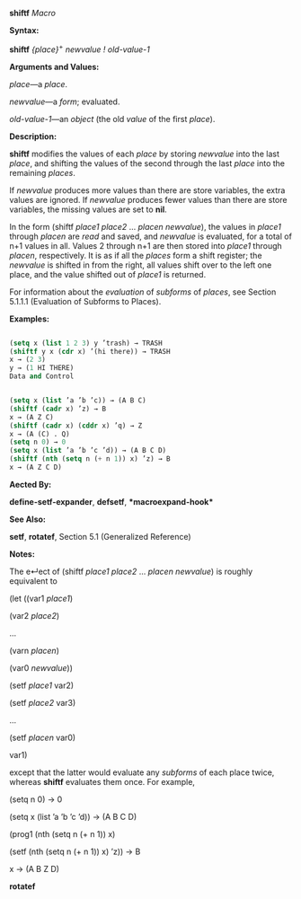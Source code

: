 **shiftf** *Macro* 



**Syntax:** 



**shiftf** *\{place\}*<sup>+</sup> *newvalue ! old-value-1* 



**Arguments and Values:** 



*place*—a *place*. 



*newvalue*—a *form*; evaluated. 



*old-value-1*—an *object* (the old *value* of the first *place*). 



**Description:** 



**shiftf** modifies the values of each *place* by storing *newvalue* into the last *place*, and shifting the values of the second through the last *place* into the remaining *places*. 



If *newvalue* produces more values than there are store variables, the extra values are ignored. If *newvalue* produces fewer values than there are store variables, the missing values are set to **nil**. 



In the form (shiftf *place1 place2* ... *placen newvalue*), the values in *place1* through *placen* are *read* and saved, and *newvalue* is evaluated, for a total of n+1 values in all. Values 2 through n+1 are then stored into *place1* through *placen*, respectively. It is as if all the *places* form a shift register; the *newvalue* is shifted in from the right, all values shift over to the left one place, and the value shifted out of *place1* is returned. 



For information about the *evaluation* of *subforms* of *places*, see Section 5.1.1.1 (Evaluation of Subforms to Places). 



**Examples:**
```lisp

(setq x (list 1 2 3) y ’trash) → TRASH 
(shiftf y x (cdr x) ’(hi there)) → TRASH 
x → (2 3) 
y → (1 HI THERE) 
Data and Control 


(setq x (list ’a ’b ’c)) → (A B C) 
(shiftf (cadr x) ’z) → B 
x → (A Z C) 
(shiftf (cadr x) (cddr x) ’q) → Z 
x → (A (C) . Q) 
(setq n 0) → 0 
(setq x (list ’a ’b ’c ’d)) → (A B C D) 
(shiftf (nth (setq n (+ n 1)) x) ’z) → B 
x → (A Z C D) 

```
**Aected By:** 



**define-setf-expander**, **defsetf**, **\*macroexpand-hook\*** 



**See Also:** 



**setf**, **rotatef**, Section 5.1 (Generalized Reference) 



**Notes:** 



The e↵ect of (shiftf *place1 place2* ... *placen newvalue*) is roughly equivalent to 



(let ((var1 *place1*) 



(var2 *place2*) 



... 



(varn *placen*) 



(var0 *newvalue*)) 



(setf *place1* var2) 



(setf *place2* var3) 



... 



(setf *placen* var0) 



var1) 



except that the latter would evaluate any *subforms* of each place twice, whereas **shiftf** evaluates them once. For example, 



(setq n 0) → 0 



(setq x (list ’a ’b ’c ’d)) → (A B C D) 



(prog1 (nth (setq n (+ n 1)) x) 



(setf (nth (setq n (+ n 1)) x) ’z)) → B 



x → (A B Z D) 







 



 



**rotatef** 



